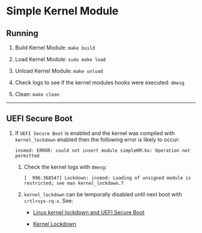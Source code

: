 # Simple Kernel Module

## Running

1. Build Kernel Module: `make build`

2. Load Kernel Module: `sudo make load`

3. Unload Kernel Module: `make unload`

4. Check logs to see if the kernel modules hooks were executed: `dmesg`

5. Clean: `make clean`

---

## UEFI Secure Boot

1. If `UEFI Secure Boot` is enabled and the kernel was compiled with `kernel_lockdown` enabled then the following error is likely to occur:

    ```
    insmod: ERROR: could not insert module simpleKM.ko: Operation not permitted
    ```

    1. Check the kernel logs with `dmesg`:

        ```
        [  996.368547] Lockdown: insmod: Loading of unsigned module is restricted; see man kernel_lockdown.7
        ```
    
    2. `kernel_lockdown` can be temporally disabled until next boot with `crtl+sys-rq-x`. See:

        * [Linux kernel lockdown and UEFI Secure Boot](https://mjg59.dreamwidth.org/50577.html)

        * [Kernel Lockdown](https://bugzilla.redhat.com/show_bug.cgi?id=1599197)